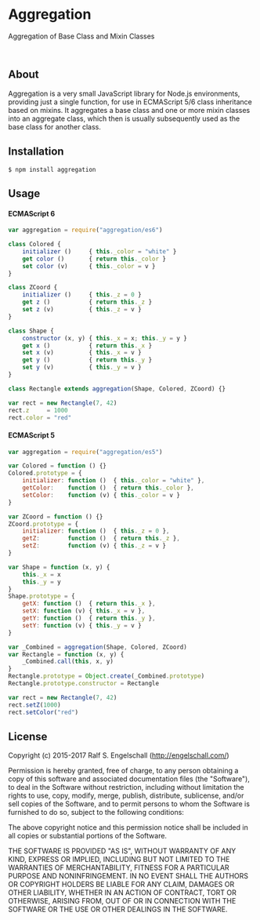 
Aggregation
===========

Aggregation of Base Class and Mixin Classes

<p/>
<img src="https://nodei.co/npm/aggregation.png?downloads=true&stars=true" alt=""/>

<p/>
<img src="https://david-dm.org/rse/aggregation.png" alt=""/>

About
-----

Aggregation is a very small JavaScript library for Node.js environments,
providing just a single function, for use in ECMAScript 5/6 class
inheritance based on mixins. It aggregates a base class and one or
more mixin classes into an aggregate class, which then is usually
subsequently used as the base class for another class.

Installation
------------

```shell
$ npm install aggregation
```

Usage
-----

#### ECMAScript 6

```js
var aggregation = require("aggregation/es6")

class Colored {
    initializer ()     { this._color = "white" }
    get color ()       { return this._color }
    set color (v)      { this._color = v }
}

class ZCoord {
    initializer ()     { this._z = 0 }
    get z ()           { return this._z }
    set z (v)          { this._z = v }
}

class Shape {
    constructor (x, y) { this._x = x; this._y = y }
    get x ()           { return this._x }
    set x (v)          { this._x = v }
    get y ()           { return this._y }
    set y (v)          { this._y = v }
}

class Rectangle extends aggregation(Shape, Colored, ZCoord) {}

var rect = new Rectangle(7, 42)
rect.z     = 1000
rect.color = "red"
```

#### ECMAScript 5

```js
var aggregation = require("aggregation/es5")

var Colored = function () {}
Colored.prototype = {
    initializer: function ()  { this._color = "white" },
    getColor:    function ()  { return this._color },
    setColor:    function (v) { this._color = v }
}

var ZCoord = function () {}
ZCoord.prototype = {
    initializer: function ()  { this._z = 0 },
    getZ:        function ()  { return this._z },
    setZ:        function (v) { this._z = v }
}

var Shape = function (x, y) {
    this._x = x
    this._y = y
}
Shape.prototype = {
    getX: function ()  { return this._x },
    setX: function (v) { this._x = v },
    getY: function ()  { return this._y },
    setY: function (v) { this._y = v }
}

var _Combined = aggregation(Shape, Colored, ZCoord)
var Rectangle = function (x, y) {
    _Combined.call(this, x, y)
}
Rectangle.prototype = Object.create(_Combined.prototype)
Rectangle.prototype.constructor = Rectangle

var rect = new Rectangle(7, 42)
rect.setZ(1000)
rect.setColor("red")
```

License
-------

Copyright (c) 2015-2017 Ralf S. Engelschall (http://engelschall.com/)

Permission is hereby granted, free of charge, to any person obtaining
a copy of this software and associated documentation files (the
"Software"), to deal in the Software without restriction, including
without limitation the rights to use, copy, modify, merge, publish,
distribute, sublicense, and/or sell copies of the Software, and to
permit persons to whom the Software is furnished to do so, subject to
the following conditions:

The above copyright notice and this permission notice shall be included
in all copies or substantial portions of the Software.

THE SOFTWARE IS PROVIDED "AS IS", WITHOUT WARRANTY OF ANY KIND,
EXPRESS OR IMPLIED, INCLUDING BUT NOT LIMITED TO THE WARRANTIES OF
MERCHANTABILITY, FITNESS FOR A PARTICULAR PURPOSE AND NONINFRINGEMENT.
IN NO EVENT SHALL THE AUTHORS OR COPYRIGHT HOLDERS BE LIABLE FOR ANY
CLAIM, DAMAGES OR OTHER LIABILITY, WHETHER IN AN ACTION OF CONTRACT,
TORT OR OTHERWISE, ARISING FROM, OUT OF OR IN CONNECTION WITH THE
SOFTWARE OR THE USE OR OTHER DEALINGS IN THE SOFTWARE.

